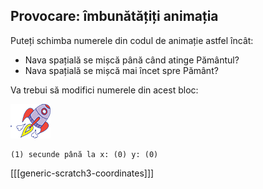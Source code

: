 ## Provocare: îmbunătățiți animația

Puteți schimba numerele din codul de animație astfel încât:

+ Nava spațială se mișcă până când atinge Pământul?
+ Nava spațială se mișcă mai încet spre Pământ?

Va trebui să modifici numerele din acest bloc:

![Sprite rachetă](images/sprite-spaceship.png)

```blocks3
(1) secunde până la x: (0) y: (0)
```

[[[generic-scratch3-coordinates]]]